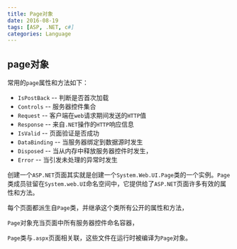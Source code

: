 ```yaml
---
title: Page对象
date: 2016-08-19
tags: [ASP, .NET, c#]
categories: Language
---
```


## page对象

常用的`page`属性和方法如下：
- `IsPostBack` -- 判断是否首次加载
- `Controls` -- 服务器控件集合
- `Request` -- 客户端在`web`请求期间发送的`HTTP`值
- `Response` -- 来自`.NET`操作的`HTTP`响应信息
- `IsValid` -- 页面验证是否成功
- `DataBinding` -- 当服务器绑定到数据源时发生
- `Disposed` -- 当从内存中释放服务器控件时发生，
- `Error` -- 当引发未处理的异常时发生

创建一个`ASP.NET`页面其实就是创建一个`System.Web.UI.Page`类的一个实例。`Page`类成员驻留在`System.web.UI`命名空间中，它提供给了`ASP.NET`页面许多有效的属性和方法。

每个页面都派生自`Page`类，并继承这个类所有公开的属性和方法，

`Page`对象充当页面中所有服务器控件命名容器，

`Page`类与`.aspx`页面相关联，这些文件在运行时被编译为`Page`对象。